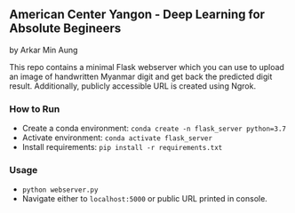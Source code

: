 ## American Center Yangon - Deep Learning for Absolute Begineers 
by Arkar Min Aung

This repo contains a minimal Flask webserver which you can use to upload an image of handwritten Myanmar digit and get back the predicted digit result. Additionally, publicly accessible URL is created using Ngrok.

### How to Run
* Create a conda environment: `conda create -n flask_server python=3.7`
* Activate environment: `conda activate flask_server`
* Install requirements: `pip install -r requirements.txt`

### Usage
* `python webserver.py`
* Navigate either to `localhost:5000` or public URL printed in console.
